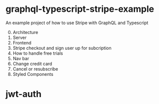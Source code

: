 # graphql-typescript-stripe-example
An example project of how to use Stripe with GraphQL and Typescript

0. Architecture
1. Server
2. Frontend
3. Stripe checkout and sign user up for subcription
4. How to handle free trials
5. Nav bar
6. Change credit card
7. Cancel or resubscribe
8. Styled Components
# jwt-auth
